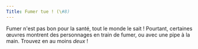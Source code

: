 ```yaml
---
Title: Fumer tue ! (\#8)
---
```


Fumer n'est pas bon pour la santé, tout le monde le sait !
Pourtant, certaines œuvres montrent des personnages en train de fumer, ou avec une pipe à la main.
Trouvez en au moins *deux* !
